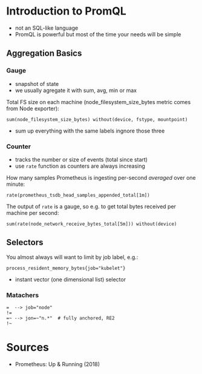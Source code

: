 # Introduction to PromQL

* not an SQL-like language
* PromQL is powerful but most of the time your needs will be simple

## Aggregation Basics

### Gauge

* snapshot of state
* we usually agregate it with sum, avg, min or max

Total FS size on each machine (node_filesystem_size_bytes metric comes from Node exporter):

```
sum(node_filesystem_size_bytes) without(device, fstype, mountpoint)
```

* sum up everything with the same labels ingnore those three

### Counter

* tracks the number or size of events (total since start)
* use `rate` function as counters are always increasing

How many samples Prometheus is ingesting per-second *averaged* over one minute:

```
rate(prometheus_tsdb_head_samples_appended_total[1m])
```

The output of `rate` is a gauge, so e.g. to get total bytes received per machine per second:

```
sum(rate(node_network_receive_bytes_total[5m])) without(device)
```

## Selectors

You almost always will want to limit by job label, e.g.:

```
process_resident_memory_bytes{job="kubelet"}
```

* instant vector (one dimensional list) selector

### Matachers

```
=  --> job="node"
!=
=~ --> jon=~"n.*"  # fully anchored, RE2
!~
```

# Sources

* Prometheus: Up & Running (2018)
